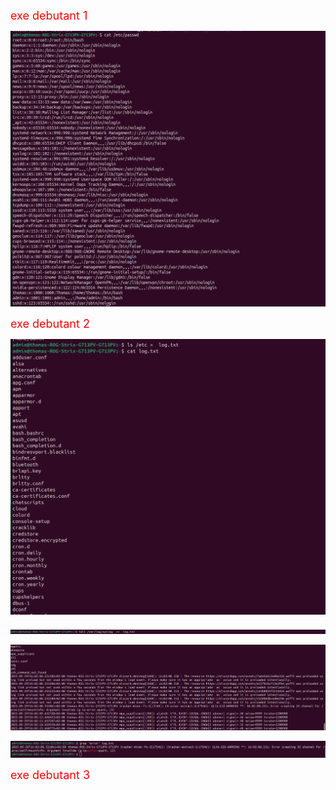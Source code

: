 <span style="color: red; font-size: 18px"> exe debutant 1 </span>

![cat /etc/passwd](https://github.com/poketoto45/exe_linux/blob/main/passwd.png)

<span style="color: red; font-size: 18px"> exe debutant 2 </span>

![etc](https://github.com/poketoto45/exe_linux/blob/main/etc.png)

![var/log/syslog](https://github.com/poketoto45/exe_linux/blob/main/syslog.png)

![tail](https://github.com/poketoto45/exe_linux/blob/main/tail.png)

![error](https://github.com/poketoto45/exe_linux/blob/main/error.png)

<span style="color: red; font-size: 18px"> exe debutant 3 </span>

